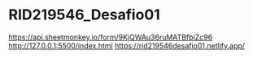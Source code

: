 # RID219546_Desafio01
https://api.sheetmonkey.io/form/9KjQWAu36ruMATBfbiZc96
http://127.0.0.1:5500/index.html
https://rid219546desafio01.netlify.app/
